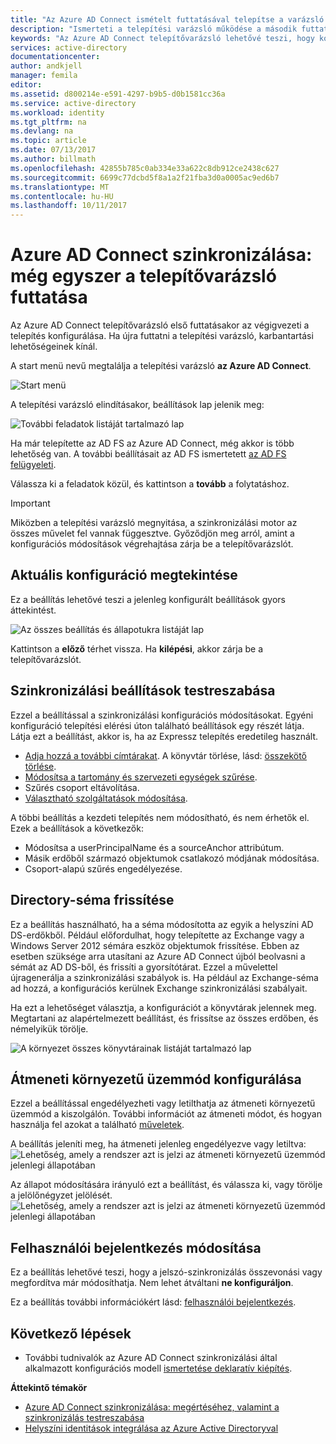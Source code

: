 ```yaml
---
title: "Az Azure AD Connect ismételt futtatásával telepítse a varázsló |} Microsoft Docs"
description: "Ismerteti a telepítési varázsló működése a második futtatásakor."
keywords: "Az Azure AD Connect telepítővarázsló lehetővé teszi, hogy konfigurálja a karbantartási beállításait, a második futtatásakor"
services: active-directory
documentationcenter: 
author: andkjell
manager: femila
editor: 
ms.assetid: d800214e-e591-4297-b9b5-d0b1581cc36a
ms.service: active-directory
ms.workload: identity
ms.tgt_pltfrm: na
ms.devlang: na
ms.topic: article
ms.date: 07/13/2017
ms.author: billmath
ms.openlocfilehash: 42855b785c0ab334e33a622c8db912ce2438c627
ms.sourcegitcommit: 6699c77dcbd5f8a1a2f21fba3d0a0005ac9ed6b7
ms.translationtype: MT
ms.contentlocale: hu-HU
ms.lasthandoff: 10/11/2017
---
```

# <a name="azure-ad-connect-sync-running-the-installation-wizard-a-second-time"></a>Azure AD Connect szinkronizálása: még egyszer a telepítővarázsló futtatása
Az Azure AD Connect telepítővarázsló első futtatásakor az végigvezeti a telepítés konfigurálása. Ha újra futtatni a telepítési varázsló, karbantartási lehetőségeinek kínál.

A start menü nevű megtalálja a telepítési varázsló **az Azure AD Connect**.

![Start menü](./media/active-directory-aadconnectsync-installation-wizard/startmenu.png)

A telepítési varázsló elindításakor, beállítások lap jelenik meg:

![További feladatok listáját tartalmazó lap](./media/active-directory-aadconnectsync-installation-wizard/additionaltasks.png)

Ha már telepítette az AD FS az Azure AD Connect, még akkor is több lehetőség van. A további beállításait az AD FS ismertetett [az AD FS felügyeleti](active-directory-aadconnect-federation-management.md#manage-ad-fs).

Válassza ki a feladatok közül, és kattintson a **tovább** a folytatáshoz.

> [!IMPORTANT]
> Miközben a telepítési varázsló megnyitása, a szinkronizálási motor az összes művelet fel vannak függesztve. Győződjön meg arról, amint a konfigurációs módosítások végrehajtása zárja be a telepítővarázslót.
>
>

## <a name="view-current-configuration"></a>Aktuális konfiguráció megtekintése
Ez a beállítás lehetővé teszi a jelenleg konfigurált beállítások gyors áttekintést.

![Az összes beállítás és állapotukra listáját lap](./media/active-directory-aadconnectsync-installation-wizard/viewconfig.png)

Kattintson a **előző** térhet vissza. Ha **kilépési**, akkor zárja be a telepítővarázslót.

## <a name="customize-synchronization-options"></a>Szinkronizálási beállítások testreszabása
Ezzel a beállítással a szinkronizálási konfigurációs módosításokat. Egyéni konfiguráció telepítési elérési úton található beállítások egy részét látja. Látja ezt a beállítást, akkor is, ha az Expressz telepítés eredetileg használt.

* [Adja hozzá a további címtárakat](active-directory-aadconnect-get-started-custom.md#connect-your-directories). A könyvtár törlése, lásd: [összekötő törlése](active-directory-aadconnectsync-service-manager-ui-connectors.md#delete).
* [Módosítsa a tartomány és szervezeti egységek szűrése](active-directory-aadconnect-get-started-custom.md#domain-and-ou-filtering).
* Szűrés csoport eltávolítása.
* [Választható szolgáltatások módosítása](active-directory-aadconnect-get-started-custom.md#optional-features).

A többi beállítás a kezdeti telepítés nem módosítható, és nem érhetők el. Ezek a beállítások a következők:

* Módosítsa a userPrincipalName és a sourceAnchor attribútum.
* Másik erdőből származó objektumok csatlakozó módjának módosítása.
* Csoport-alapú szűrés engedélyezése.

## <a name="refresh-directory-schema"></a>Directory-séma frissítése
Ez a beállítás használható, ha a séma módosította az egyik a helyszíni AD DS-erdőkből. Például előfordulhat, hogy telepítette az Exchange vagy a Windows Server 2012 sémára eszköz objektumok frissítése. Ebben az esetben szüksége arra utasítani az Azure AD Connect újból beolvasni a sémát az AD DS-ből, és frissíti a gyorsítótárat. Ezzel a művelettel újragenerálja a szinkronizálási szabályok is. Ha például az Exchange-séma ad hozzá, a konfigurációs kerülnek Exchange szinkronizálási szabályait.

Ha ezt a lehetőséget választja, a konfigurációt a könyvtárak jelennek meg. Megtartani az alapértelmezett beállítást, és frissítse az összes erdőben, és némelyikük törölje.

![A környezet összes könyvtárainak listáját tartalmazó lap](./media/active-directory-aadconnectsync-installation-wizard/refreshschema.png)

## <a name="configure-staging-mode"></a>Átmeneti környezetű üzemmód konfigurálása
Ezzel a beállítással engedélyezheti vagy letilthatja az átmeneti környezetű üzemmód a kiszolgálón. További információt az átmeneti módot, és hogyan használja fel azokat a található [műveletek](active-directory-aadconnectsync-operations.md#staging-mode).

A beállítás jeleníti meg, ha átmeneti jelenleg engedélyezve vagy letiltva:  
![Lehetőség, amely a rendszer azt is jelzi az átmeneti környezetű üzemmód jelenlegi állapotában](./media/active-directory-aadconnectsync-installation-wizard/stagingmodecurrentstate.png)

Az állapot módosítására irányuló ezt a beállítást, és válassza ki, vagy törölje a jelölőnégyzet jelölését.  
![Lehetőség, amely a rendszer azt is jelzi az átmeneti környezetű üzemmód jelenlegi állapotában](./media/active-directory-aadconnectsync-installation-wizard/stagingmodeenable.png)

## <a name="change-user-sign-in"></a>Felhasználói bejelentkezés módosítása
Ez a beállítás lehetővé teszi, hogy a jelszó-szinkronizálás összevonási vagy megfordítva már módosíthatja. Nem lehet átváltani **ne konfiguráljon**.

Ez a beállítás további információkért lásd: [felhasználói bejelentkezés](active-directory-aadconnect-user-signin.md#changing-the-user-sign-in-method).

## <a name="next-steps"></a>Következő lépések
* További tudnivalók az Azure AD Connect szinkronizálási által alkalmazott konfigurációs modell [ismertetése deklaratív kiépítés](active-directory-aadconnectsync-understanding-declarative-provisioning.md).

**Áttekintő témakör**

* [Azure AD Connect szinkronizálása: megértéséhez, valamint a szinkronizálás testreszabása](active-directory-aadconnectsync-whatis.md)
* [Helyszíni identitások integrálása az Azure Active Directoryval](active-directory-aadconnect.md)
